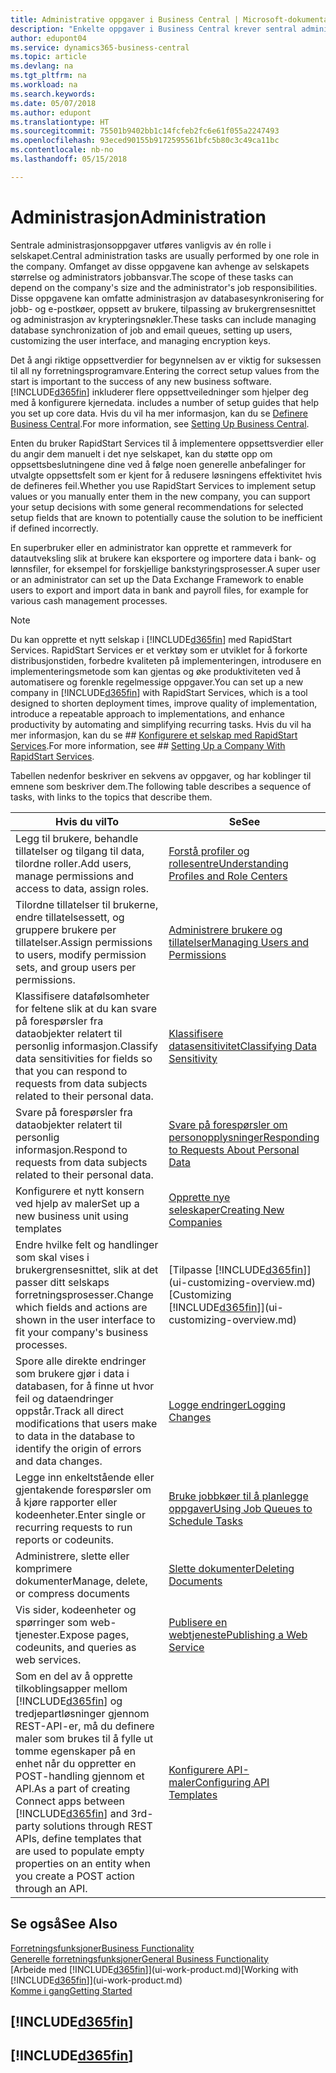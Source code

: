 ```yaml
---
title: Administrative oppgaver i Business Central | Microsoft-dokumentasjon
description: "Enkelte oppgaver i Business Central krever sentral administrasjon og oppsett. Se hva de er, og finn ut hva som må gjøres."
author: edupont04
ms.service: dynamics365-business-central
ms.topic: article
ms.devlang: na
ms.tgt_pltfrm: na
ms.workload: na
ms.search.keywords: 
ms.date: 05/07/2018
ms.author: edupont
ms.translationtype: HT
ms.sourcegitcommit: 75501b9402bb1c14fcfeb2fc6e61f055a2247493
ms.openlocfilehash: 93eced90155b9172595561bfc5b80c3c49ca11bc
ms.contentlocale: nb-no
ms.lasthandoff: 05/15/2018

---
```

# <a name="administration"></a><span data-ttu-id="93988-104">Administrasjon</span><span class="sxs-lookup"><span data-stu-id="93988-104">Administration</span></span>
<span data-ttu-id="93988-105">Sentrale administrasjonsoppgaver utføres vanligvis av én rolle i selskapet.</span><span class="sxs-lookup"><span data-stu-id="93988-105">Central administration tasks are usually performed by one role in the company.</span></span> <span data-ttu-id="93988-106">Omfanget av disse oppgavene kan avhenge av selskapets størrelse og administrators jobbansvar.</span><span class="sxs-lookup"><span data-stu-id="93988-106">The scope of these tasks can depend on the company's size and the administrator's job responsibilities.</span></span> <span data-ttu-id="93988-107">Disse oppgavene kan omfatte administrasjon av databasesynkronisering for jobb- og e-postkøer, oppsett av brukere, tilpassing av brukergrensesnittet og administrasjon av krypteringsnøkler.</span><span class="sxs-lookup"><span data-stu-id="93988-107">These tasks can include managing database synchronization of job and email queues, setting up users, customizing the user interface, and managing encryption keys.</span></span>  

<span data-ttu-id="93988-108">Det å angi riktige oppsettverdier for begynnelsen av er viktig for suksessen til all ny forretningsprogramvare.</span><span class="sxs-lookup"><span data-stu-id="93988-108">Entering the correct setup values from the start is important to the success of any new business software.</span></span> [!INCLUDE[d365fin](includes/d365fin_md.md)]<span data-ttu-id="93988-109"> inkluderer flere oppsettveiledninger som hjelper deg med å konfigurere kjernedata.</span><span class="sxs-lookup"><span data-stu-id="93988-109"> includes a number of setup guides that help you set up core data.</span></span> <span data-ttu-id="93988-110">Hvis du vil ha mer informasjon, kan du se [Definere Business Central](setup.md).</span><span class="sxs-lookup"><span data-stu-id="93988-110">For more information, see [Setting Up Business Central](setup.md).</span></span>

<span data-ttu-id="93988-111">Enten du bruker RapidStart Services til å implementere oppsettsverdier eller du angir dem manuelt i det nye selskapet, kan du støtte opp om oppsettsbeslutningene dine ved å følge noen generelle anbefalinger for utvalgte oppsettsfelt som er kjent for å redusere løsningens effektivitet hvis de defineres feil.</span><span class="sxs-lookup"><span data-stu-id="93988-111">Whether you use RapidStart Services to implement setup values or you manually enter them in the new company, you can support your setup decisions with some general recommendations for selected setup fields that are known to potentially cause the solution to be inefficient if defined incorrectly.</span></span>  

<span data-ttu-id="93988-112">En superbruker eller en administrator kan opprette et rammeverk for datautveksling slik at brukere kan eksportere og importere data i bank- og lønnsfiler, for eksempel for forskjellige bankstyringsprosesser.</span><span class="sxs-lookup"><span data-stu-id="93988-112">A super user or an administrator can set up the Data Exchange Framework to enable users to export and import data in bank and payroll files, for example for various cash management processes.</span></span>

> [!NOTE]
> <span data-ttu-id="93988-113">Du kan opprette et nytt selskap i [!INCLUDE[d365fin](includes/d365fin_md.md)] med RapidStart Services. RapidStart Services er et verktøy som er utviklet for å forkorte distribusjonstiden, forbedre kvaliteten på implementeringen, introdusere en implementeringsmetode som kan gjentas og øke produktiviteten ved å automatisere og forenkle regelmessige oppgaver.</span><span class="sxs-lookup"><span data-stu-id="93988-113">You can set up a new company in [!INCLUDE[d365fin](includes/d365fin_md.md)] with RapidStart Services, which is a tool designed to shorten deployment times, improve quality of implementation, introduce a repeatable approach to implementations, and enhance productivity by automating and simplifying recurring tasks.</span></span> <span data-ttu-id="93988-114">Hvis du vil ha mer informasjon, kan du se ## [Konfigurere et selskap med RapidStart Services](admin-set-up-a-company-with-rapidstart.md).</span><span class="sxs-lookup"><span data-stu-id="93988-114">For more information, see ## [Setting Up a Company With RapidStart Services](admin-set-up-a-company-with-rapidstart.md).</span></span>

<span data-ttu-id="93988-115">Tabellen nedenfor beskriver en sekvens av oppgaver, og har koblinger til emnene som beskriver dem.</span><span class="sxs-lookup"><span data-stu-id="93988-115">The following table describes a sequence of tasks, with links to the topics that describe them.</span></span>   

|<span data-ttu-id="93988-116">**Hvis du vil**</span><span class="sxs-lookup"><span data-stu-id="93988-116">**To**</span></span>|<span data-ttu-id="93988-117">**Se**</span><span class="sxs-lookup"><span data-stu-id="93988-117">**See**</span></span>|  
|------------|-------------|  
|<span data-ttu-id="93988-118">Legg til brukere, behandle tillatelser og tilgang til data, tilordne roller.</span><span class="sxs-lookup"><span data-stu-id="93988-118">Add users, manage permissions and access to data, assign roles.</span></span>|[<span data-ttu-id="93988-119">Forstå profiler og rollesentre</span><span class="sxs-lookup"><span data-stu-id="93988-119">Understanding Profiles and Role Centers</span></span>](admin-users-profiles-roles.md)|  
|<span data-ttu-id="93988-120">Tilordne tillatelser til brukerne, endre tillatelsessett, og gruppere brukere per tillatelser.</span><span class="sxs-lookup"><span data-stu-id="93988-120">Assign permissions to users, modify permission sets, and group users per permissions.</span></span>|[<span data-ttu-id="93988-121">Administrere brukere og tillatelser</span><span class="sxs-lookup"><span data-stu-id="93988-121">Managing Users and Permissions</span></span>](ui-how-users-permissions.md)|
|<span data-ttu-id="93988-122">Klassifisere datafølsomheter for feltene slik at du kan svare på forespørsler fra dataobjekter relatert til personlig informasjon.</span><span class="sxs-lookup"><span data-stu-id="93988-122">Classify data sensitivities for fields so that you can respond to requests from data subjects related to their personal data.</span></span>|[<span data-ttu-id="93988-123">Klassifisere datasensitivitet</span><span class="sxs-lookup"><span data-stu-id="93988-123">Classifying Data Sensitivity</span></span>](admin-classifying-data-sensitivity.md)|
|<span data-ttu-id="93988-124">Svare på forespørsler fra dataobjekter relatert til personlig informasjon.</span><span class="sxs-lookup"><span data-stu-id="93988-124">Respond to requests from data subjects related to their personal data.</span></span>|[<span data-ttu-id="93988-125">Svare på forespørsler om personopplysninger</span><span class="sxs-lookup"><span data-stu-id="93988-125">Responding to Requests About Personal Data</span></span>](admin-responding-to-requests-about-personal-data.md)|
|<span data-ttu-id="93988-126">Konfigurere et nytt konsern ved hjelp av maler</span><span class="sxs-lookup"><span data-stu-id="93988-126">Set up a new business unit using templates</span></span>|[<span data-ttu-id="93988-127">Opprette nye seleskaper</span><span class="sxs-lookup"><span data-stu-id="93988-127">Creating New Companies</span></span>](about-new-company.md)|
|<span data-ttu-id="93988-128">Endre hvilke felt og handlinger som skal vises i brukergrensesnittet, slik at det passer ditt selskaps forretningsprosesser.</span><span class="sxs-lookup"><span data-stu-id="93988-128">Change which fields and actions are shown in the user interface to fit your company's business processes.</span></span> |<span data-ttu-id="93988-129">[Tilpasse [!INCLUDE[d365fin](includes/d365fin_md.md)]](ui-customizing-overview.md)</span><span class="sxs-lookup"><span data-stu-id="93988-129">[Customizing [!INCLUDE[d365fin](includes/d365fin_md.md)]](ui-customizing-overview.md)</span></span> |
|<span data-ttu-id="93988-130">Spore alle direkte endringer som brukere gjør i data i databasen, for å finne ut hvor feil og dataendringer oppstår.</span><span class="sxs-lookup"><span data-stu-id="93988-130">Track all direct modifications that users make to data in the database to identify the origin of errors and data changes.</span></span>|[<span data-ttu-id="93988-131">Logge endringer</span><span class="sxs-lookup"><span data-stu-id="93988-131">Logging Changes</span></span>](across-log-changes.md)|  
|<span data-ttu-id="93988-132">Legge inn enkeltstående eller gjentakende forespørsler om å kjøre rapporter eller kodeenheter.</span><span class="sxs-lookup"><span data-stu-id="93988-132">Enter single or recurring requests to run reports or codeunits.</span></span>|[<span data-ttu-id="93988-133">Bruke jobbkøer til å planlegge oppgaver</span><span class="sxs-lookup"><span data-stu-id="93988-133">Using Job Queues to Schedule Tasks</span></span>](admin-job-queues-schedule-tasks.md)|  
|<span data-ttu-id="93988-134">Administrere, slette eller komprimere dokumenter</span><span class="sxs-lookup"><span data-stu-id="93988-134">Manage, delete, or compress documents</span></span>|[<span data-ttu-id="93988-135">Slette dokumenter</span><span class="sxs-lookup"><span data-stu-id="93988-135">Deleting Documents</span></span>](admin-manage-documents.md)|  
|<span data-ttu-id="93988-136">Vis sider, kodeenheter og spørringer som web-tjenester.</span><span class="sxs-lookup"><span data-stu-id="93988-136">Expose pages, codeunits, and queries as web services.</span></span>|[<span data-ttu-id="93988-137">Publisere en webtjeneste</span><span class="sxs-lookup"><span data-stu-id="93988-137">Publishing a Web Service</span></span>](across-how-publish-web-service.md)|
|<span data-ttu-id="93988-138">Som en del av å opprette tilkoblingsapper mellom [!INCLUDE[d365fin](includes/d365fin_md.md)] og tredjepartløsninger gjennom REST-API-er, må du definere maler som brukes til å fylle ut tomme egenskaper på en enhet når du oppretter en POST-handling gjennom et API.</span><span class="sxs-lookup"><span data-stu-id="93988-138">As a part of creating Connect apps between [!INCLUDE[d365fin](includes/d365fin_md.md)] and 3rd-party solutions through REST APIs, define templates that are used to populate empty properties on an entity when you create a POST action through an API.</span></span>|[<span data-ttu-id="93988-139">Konfigurere API-maler</span><span class="sxs-lookup"><span data-stu-id="93988-139">Configuring API Templates</span></span>](admin-configuring-api-template.md)|

## <a name="see-also"></a><span data-ttu-id="93988-140">Se også</span><span class="sxs-lookup"><span data-stu-id="93988-140">See Also</span></span>
[<span data-ttu-id="93988-141">Forretningsfunksjoner</span><span class="sxs-lookup"><span data-stu-id="93988-141">Business Functionality</span></span>](across-business-functionality.md)  
[<span data-ttu-id="93988-142">Generelle forretningsfunksjoner</span><span class="sxs-lookup"><span data-stu-id="93988-142">General Business Functionality</span></span>](ui-across-business-areas.md)  
<span data-ttu-id="93988-143">[Arbeide med [!INCLUDE[d365fin](includes/d365fin_md.md)]](ui-work-product.md)</span><span class="sxs-lookup"><span data-stu-id="93988-143">[Working with [!INCLUDE[d365fin](includes/d365fin_md.md)]](ui-work-product.md)</span></span>  
[<span data-ttu-id="93988-144">Komme i gang</span><span class="sxs-lookup"><span data-stu-id="93988-144">Getting Started</span></span>](product-get-started.md)    

## [!INCLUDE[d365fin](includes/free_trial_md.md)]  
## [!INCLUDE[d365fin](includes/training_link_md.md)]

